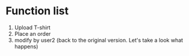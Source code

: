 # Function list
1. Upload T-shirt
2. Place an order
3. modify by user2 (back to the original version. Let's take a look what happens)